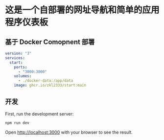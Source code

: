 # 这是一个自部署的网址导航和简单的应用程序仪表板

## 基于 Docker Comopnent 部署

```yaml
version: "3"
services:
  start:
    ports:
      - "3000:3000"
    volumes:
      - ./docker-data:/app/data
    image: ghcr.io/zkl2333/start:main
```

## 开发

First, run the development server:

```bash
npm run dev
```

Open [http://localhost:3000](http://localhost:3000) with your browser to see the result.
